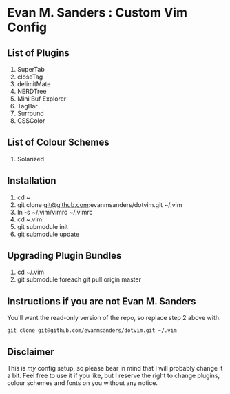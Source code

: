 # Evan M. Sanders : Custom Vim Config

## List of Plugins

1. SuperTab
2. closeTag
3. delimitMate
4. NERDTree
5. Mini Buf Explorer
6. TagBar
7. Surround
8. CSSColor

## List of Colour Schemes

1. Solarized

## Installation

1. cd ~
2. git clone git@github.com:evanmsanders/dotvim.git ~/.vim
3. ln -s ~/.vim/vimrc ~/.vimrc
4. cd ~.vim
5. git submodule init
6. git submodule update

## Upgrading Plugin Bundles

1. cd ~/.vim
2. git submodule foreach git pull origin master

## Instructions if you are not Evan M. Sanders

You'll want the read-only version of the repo, so replace step 2 above with:

```
git clone git@github.com/evanmsanders/dotvim.git ~/.vim
```

## Disclaimer

This is _my_ config setup, so please bear in mind that I will probably change it a bit. Feel free to use it if you like, but I reserve the right to change plugins, colour schemes and fonts on you without any notice.
